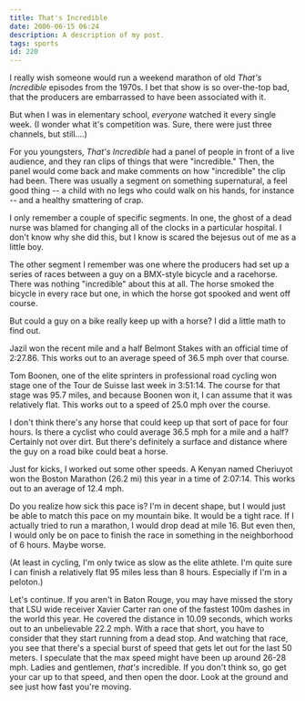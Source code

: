 ```yaml
---
title: That's Incredible
date: 2006-06-15 06:24
description: A description of my post.
tags: sports
id: 220
---
```

I really wish someone would run a weekend marathon of old <i>That's Incredible</i> episodes from the 1970s.  I bet that show is so over-the-top bad, that the producers are embarrassed to have been associated with it.

But when I was in elementary school, <i>everyone</i> watched it every single week.  (I wonder what it's competition was.  Sure, there were just three channels, but still....)

For you youngsters, <i>That's Incredible</i> had a panel of people in front of a live audience, and they ran clips of things that were "incredible."  Then, the panel would come back and make comments on how "incredible" the clip had been.  There was usually a segment on something supernatural, a feel good thing -- a child with no legs who could walk on his hands, for instance -- and a healthy smattering of crap.

I only remember a couple of specific segments.  In one, the ghost of a dead nurse was blamed for changing all of the clocks in a particular hospital.  I don't know why she did this, but I know is scared the bejesus out of me as a little boy.

The other segment I remember was one where the producers had set up a series of races between a guy on a BMX-style bicycle and a racehorse.  There was nothing "incredible" about this at all.  The horse smoked the bicycle in every race but one, in which the horse got spooked and went off course.

But could a guy on a bike really keep up with a horse?  I did a little math to find out.

Jazil won the recent mile and a half Belmont Stakes with an official time of 2:27.86.  This works out to an average speed of 36.5 mph over that course.

Tom Boonen, one of the elite sprinters in professional road cycling won stage one of the Tour de Suisse last week in 3:51:14.  The course for that stage was 95.7 miles, and because Boonen won it, I can assume that it was relatively flat.  This works out to a speed of 25.0 mph over the course.

I don't think there's any horse that could keep up that sort of pace for four hours.  Is there a cyclist who could average 36.5 mph for a mile and a half?  Certainly not over dirt.  But there's definitely a surface and distance where the guy on a road bike could beat a horse.

Just for kicks, I worked out some other speeds.  A Kenyan named Cheriuyot won the Boston Marathon (26.2 mi) this year in a time of 2:07:14.  This works out to an average of 12.4 mph.  

Do you realize how sick this pace is?  I'm in decent shape, but I would just be able to match this pace on my mountain bike.  It would be a tight race.  If I actually tried to run a marathon, I would drop dead at mile 16.  But even then, I would only be on pace to finish the race in something in the neighborhood of 6 hours.  Maybe worse.

(At least in cycling, I'm only twice as slow as the elite athlete.  I'm quite sure I can finish a relatively flat 95 miles less than 8 hours.  Especially if I'm in a peloton.)

Let's continue.  If you aren't in Baton Rouge, you may have missed the story that LSU wide receiver Xavier Carter ran one of the fastest 100m dashes in the world this year.  He covered the distance in 10.09 seconds, which works out to an unbelievable 22.2 mph.  With a race that short, you have to consider that they start running from a dead stop.  And watching that race, you see that there's a special burst of speed that gets let out for the last 50 meters.  I speculate that the max speed might have been up around 26-28 mph.  Ladies and gentlemen, <i>that's</i> incredible.  If you don't think so, go get your car up to that speed, and then open the door.  Look at the ground and see just how fast you're moving.
